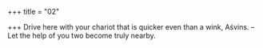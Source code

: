 +++
title = "02"

+++
Drive here with your chariot that is quicker even than a wink, Aśvins. – Let the help of you two become truly nearby.